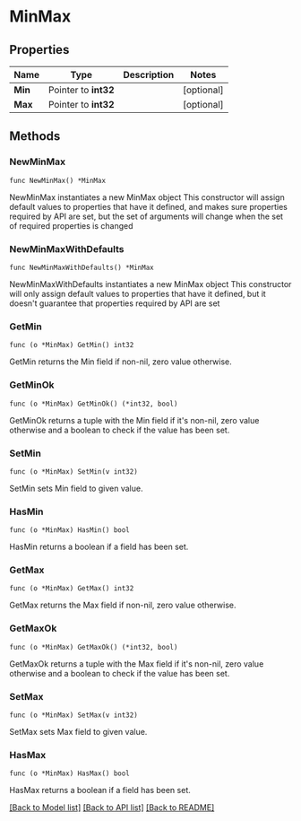 # MinMax

## Properties

Name | Type | Description | Notes
------------ | ------------- | ------------- | -------------
**Min** | Pointer to **int32** |  | [optional] 
**Max** | Pointer to **int32** |  | [optional] 

## Methods

### NewMinMax

`func NewMinMax() *MinMax`

NewMinMax instantiates a new MinMax object
This constructor will assign default values to properties that have it defined,
and makes sure properties required by API are set, but the set of arguments
will change when the set of required properties is changed

### NewMinMaxWithDefaults

`func NewMinMaxWithDefaults() *MinMax`

NewMinMaxWithDefaults instantiates a new MinMax object
This constructor will only assign default values to properties that have it defined,
but it doesn't guarantee that properties required by API are set

### GetMin

`func (o *MinMax) GetMin() int32`

GetMin returns the Min field if non-nil, zero value otherwise.

### GetMinOk

`func (o *MinMax) GetMinOk() (*int32, bool)`

GetMinOk returns a tuple with the Min field if it's non-nil, zero value otherwise
and a boolean to check if the value has been set.

### SetMin

`func (o *MinMax) SetMin(v int32)`

SetMin sets Min field to given value.

### HasMin

`func (o *MinMax) HasMin() bool`

HasMin returns a boolean if a field has been set.

### GetMax

`func (o *MinMax) GetMax() int32`

GetMax returns the Max field if non-nil, zero value otherwise.

### GetMaxOk

`func (o *MinMax) GetMaxOk() (*int32, bool)`

GetMaxOk returns a tuple with the Max field if it's non-nil, zero value otherwise
and a boolean to check if the value has been set.

### SetMax

`func (o *MinMax) SetMax(v int32)`

SetMax sets Max field to given value.

### HasMax

`func (o *MinMax) HasMax() bool`

HasMax returns a boolean if a field has been set.


[[Back to Model list]](../README.md#documentation-for-models) [[Back to API list]](../README.md#documentation-for-api-endpoints) [[Back to README]](../README.md)



